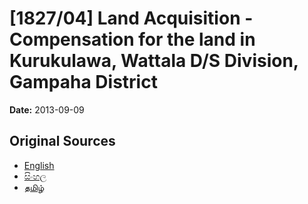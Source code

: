 # [1827/04] Land Acquisition - Compensation for the land in Kurukulawa, Wattala D/S Division, Gampaha District

**Date:** 2013-09-09

## Original Sources

- [English](https://documents.gov.lk/view/extra-gazettes/2013/9/1827-04_E.pdf)
- [සිංහල](https://documents.gov.lk/view/extra-gazettes/2013/9/1827-04_S.pdf)
- [தமிழ்](https://documents.gov.lk/view/extra-gazettes/2013/9/1827-04_T.pdf)

